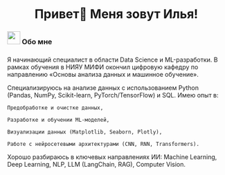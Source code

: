 ###

<h1 align="center">Привет👋 Меня зовут Илья!</h1>

###

###

<h3 align="left"><img src="https://emojis.slackmojis.com/emojis/images/1531849430/4246/blob-sunglasses.gif?1531849430" width="30"/> Обо мне</h3>

###

<p align="left">Я начинающий специалист в области Data Science и ML-разработки. В рамках обучения в НИЯУ МИФИ окончил цифровую кафедру по направлению «Основы анализа данных и машинное обучение».

Специализируюсь на анализе данных с использованием Python (Pandas, NumPy, Scikit-learn, PyTorch/TensorFlow) и SQL. Имею опыт в:

    Предобработке и очистке данных,

    Разработке и обучении ML-моделей,

    Визуализации данных (Matplotlib, Seaborn, Plotly),

    Работе с нейросетевыми архитектурами (CNN, RNN, Transformers).

Хорошо разбираюсь в ключевых направлениях ИИ: Machine Learning, Deep Learning, NLP, LLM (LangChain, RAG), Computer Vision. </p>
